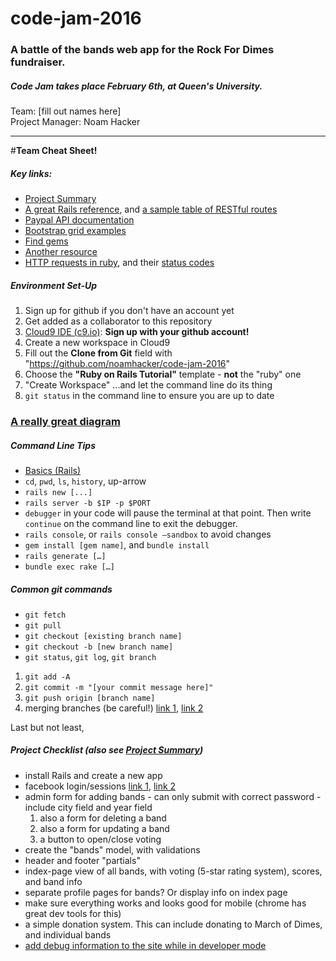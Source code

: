 code-jam-2016
===
### A battle of the bands web app for the Rock For Dimes fundraiser. 
##### Code Jam takes place February 6th, at Queen's University.
Team: [fill out names here]<br>
Project Manager: Noam Hacker

----------

#**Team Cheat Sheet!**

##### Key links:
* [Project Summary](http://noamhacker.com/projectsummary-noam.html)
* [A great Rails reference](https://www.railstutorial.org/book), and [a sample table of RESTful routes](https://www.railstutorial.org/book/_single-page#table-demo_RESTful_users)
* [Paypal API documentation](https://developer.paypal.com/docs/api/)
* [Bootstrap grid examples](https://getbootstrap.com/examples/grid/)
* [Find gems](https://rubygems.org/)
* [Another resource](https://www.codecademy.com/learn/learn-rails)
* [HTTP requests in ruby](http://ruby-doc.org/stdlib-2.3.0/libdoc/net/http/rdoc/Net/HTTP.html), and their [status codes](https://en.wikipedia.org/wiki/List_of_HTTP_status_codes)

##### Environment Set-Up
1. Sign up for github if you don't have an account yet
2. Get added as a collaborator to this repository
2. [Cloud9 IDE (c9.io)](https://c9.io): **Sign up with your github account!**
3. Create a new workspace in Cloud9
  1. Fill out the **Clone from Git** field with "https://github.com/noamhacker/code-jam-2016"
  2. Choose the **"Ruby on Rails Tutorial"** template - **not** the "ruby" one
  3. "Create Workspace" ...and let the command line do its thing
4. `git status` in the command line to ensure you are up to date

### [A really great diagram](https://www.codecademy.com/articles/request-response-cycle-dynamic)

##### Command Line Tips
* [Basics (Rails) ](http://guides.rubyonrails.org/command_line.html)
* `cd`, `pwd`, `ls`, `history`, up-arrow
* `rails new [...]`
* `rails server -b $IP -p $PORT`
* `debugger` in your code will pause the terminal at that point. Then write `continue` on the command line to exit the debugger.
* `rails console`, or `rails console —sandbox` to avoid changes
* `gem install [gem name]`, and `bundle install`
* `rails generate […]`
* `bundle exec rake […]`

##### Common git commands
* `git fetch`
* `git pull`
* `git checkout [existing branch name]`
* `git checkout -b [new branch name]`
* `git status`, `git log`, `git branch`
1. `git add -A`
2. `git commit -m "[your commit message here]"`
3. `git push origin [branch name]`
4. merging branches (be careful!) [link 1](http://stackoverflow.com/questions/5601931/best-and-safest-way-to-merge-a-git-branch-into-master), [link 2](https://help.github.com/articles/using-pull-requests/)

Last but not least,
##### Project Checklist (also see [Project Summary](http://noamhacker.com/projectsummary-noam.html))
* install Rails and create a new app
* facebook login/sessions [link 1](https://coderwall.com/p/bsfitw/ruby-on-rails-4-authentication-with-facebook-and-omniauth), [link 2](https://richonrails.com/articles/facebook-authentication-in-ruby-on-rails)
* admin form for adding bands - can only submit with correct password - include city field and year field
  1. also a form for deleting a band
  2. also a form for updating a band
  3. a button to open/close voting
* create the "bands" model, with validations
* header and footer "partials"
* index-page view of all bands, with voting (5-star rating system), scores, and band info
* separate profile pages for bands? Or display info on index page
* make sure everything works and looks good for mobile (chrome has great dev tools for this)
* a simple donation system. This can include donating to March of Dimes, and individual bands
* [add debug information to the site while in developer mode](https://www.railstutorial.org/book/_single-page#code-rails_debug)
